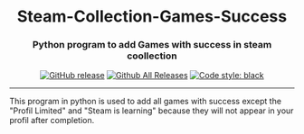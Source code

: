 <h1 align="center">Steam-Collection-Games-Success
</h1>
<h3 align="center">Python program to add Games with success in steam coollection</h3>

<p align="center">
    <a href="https://github.comMouflon23/Steam-Collection-Games-Success/releases/latest"><img src="https://img.shields.io/github/release/Mouflon23/Steam-Collection-Games-Success.svg?maxAge=2592000" alt="GitHub release" /></a>
    <a href="https://https://github.com/Mouflon23/Steam-Collection-Games-Success/releases"><img src="https://img.shields.io/github/downloads/Mouflon23/Steam-Collection-Games-Success/total.svg?maxAge=2592000" alt="Github All Releases" /></a>
    <a href="https://github.com/ambv/black"><img src="https://img.shields.io/badge/code%20style-black-000000.svg" alt="Code style: black"></a>
</p>

---

This program in python is used to add all games with success except the "Profil Limited" and "Steam is learning"  because they will not appear in your profil after completion.

